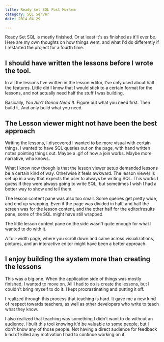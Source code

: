 ```yaml
---
title: Ready Set SQL Post Mortem 
category: SQL Server  
date: 2014-04-29  

---
```


Ready Set SQL is mostly finished. Or at least it's as finished as it'll ever be. Here are my own thoughts on how things went, and what I'd do differently if I restarted the project for a fourth time.

## I should have written the lessons before I wrote the tool.

In all the lessons I've written in the lesson editor, I've only used about half the features. 
Little did I know that I would stick to a certain format for the lessons, and not actually need half the stuff I was building.

Basically, _You Ain't Gonna Need It_. Figure out what you need first. Then build it. And only build what you need.

## The Lesson viewer might not have been the best approach

Writing the lessons, I discovered I wanted to be more visual with certain things. 
I wanted to have SQL queries out on the page, with hand written notes pointing things out.
Maybe a .gif of how a join works. Maybe more narrative, who knows. 

What I know now though is that the lesson viewer setup demanded lessons be a certain kind of way. Otherwise it feels awkward. The lesson viewer is set up in a way that expects the user to always be writing SQL. This works I guess if they were always going to write SQL, but sometimes I wish I had a better way to show and tell them.

The lesson content pane was also too small. Some queries get pretty wide, and end up wrapping. Even if the page was divided in half, and half the screen was for the lesson content, and the other half for the editor/results pane, some of the SQL might have still wrapped. 

The little lesson content pane on the side wasn't quite enough for what I wanted to do with it.

A full-width page, where you scroll down and came across visualizations, pictures, 
and an interactive editor might have been a better approach.

## I enjoy building the system more than creating the lessons

This was a big one. When the application side of things was mostly finished, I wanted to move on. All I had to do is create the lessons, but I couldn't bring myself to do it. I kept procrastinating and putting it off.

I realized through this process that teaching is hard. It gave me a new kind of respect towards teachers, as well as other developers who write to teach what they know. 

I also realized that teaching was something I didn't want to do without an audience. I built this tool knowing it'd be valuable to some people, but I don't know any of those people. Not having a direct audience for feedback kind of killed any motivation I had to continue working on it.
